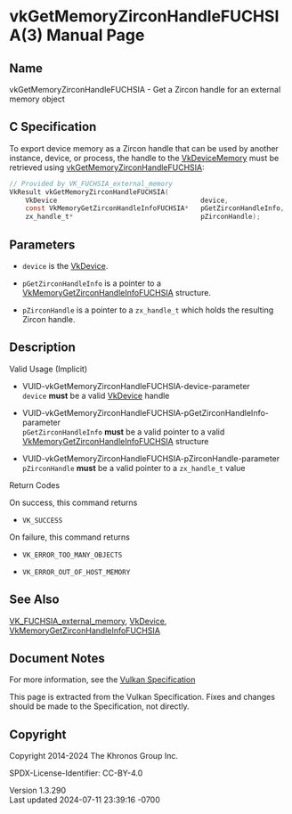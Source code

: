 # vkGetMemoryZirconHandleFUCHSIA(3) Manual Page

## Name

vkGetMemoryZirconHandleFUCHSIA - Get a Zircon handle for an external
memory object



## <a href="#_c_specification" class="anchor"></a>C Specification

To export device memory as a Zircon handle that can be used by another
instance, device, or process, the handle to the
[VkDeviceMemory](https://registry.khronos.org/vulkan/specs/1.3-extensions/man/html/VkDeviceMemory.html) must be retrieved using
[vkGetMemoryZirconHandleFUCHSIA](https://registry.khronos.org/vulkan/specs/1.3-extensions/man/html/vkGetMemoryZirconHandleFUCHSIA.html):

``` c
// Provided by VK_FUCHSIA_external_memory
VkResult vkGetMemoryZirconHandleFUCHSIA(
    VkDevice                                    device,
    const VkMemoryGetZirconHandleInfoFUCHSIA*   pGetZirconHandleInfo,
    zx_handle_t*                                pZirconHandle);
```

## <a href="#_parameters" class="anchor"></a>Parameters

- `device` is the [VkDevice](https://registry.khronos.org/vulkan/specs/1.3-extensions/man/html/VkDevice.html).

- `pGetZirconHandleInfo` is a pointer to a
  [VkMemoryGetZirconHandleInfoFUCHSIA](https://registry.khronos.org/vulkan/specs/1.3-extensions/man/html/VkMemoryGetZirconHandleInfoFUCHSIA.html)
  structure.

- `pZirconHandle` is a pointer to a `zx_handle_t` which holds the
  resulting Zircon handle.

## <a href="#_description" class="anchor"></a>Description

Valid Usage (Implicit)

- <a href="#VUID-vkGetMemoryZirconHandleFUCHSIA-device-parameter"
  id="VUID-vkGetMemoryZirconHandleFUCHSIA-device-parameter"></a>
  VUID-vkGetMemoryZirconHandleFUCHSIA-device-parameter  
  `device` **must** be a valid [VkDevice](https://registry.khronos.org/vulkan/specs/1.3-extensions/man/html/VkDevice.html) handle

- <a
  href="#VUID-vkGetMemoryZirconHandleFUCHSIA-pGetZirconHandleInfo-parameter"
  id="VUID-vkGetMemoryZirconHandleFUCHSIA-pGetZirconHandleInfo-parameter"></a>
  VUID-vkGetMemoryZirconHandleFUCHSIA-pGetZirconHandleInfo-parameter  
  `pGetZirconHandleInfo` **must** be a valid pointer to a valid
  [VkMemoryGetZirconHandleInfoFUCHSIA](https://registry.khronos.org/vulkan/specs/1.3-extensions/man/html/VkMemoryGetZirconHandleInfoFUCHSIA.html)
  structure

- <a href="#VUID-vkGetMemoryZirconHandleFUCHSIA-pZirconHandle-parameter"
  id="VUID-vkGetMemoryZirconHandleFUCHSIA-pZirconHandle-parameter"></a>
  VUID-vkGetMemoryZirconHandleFUCHSIA-pZirconHandle-parameter  
  `pZirconHandle` **must** be a valid pointer to a `zx_handle_t` value

Return Codes

On success, this command returns  
- `VK_SUCCESS`

On failure, this command returns  
- `VK_ERROR_TOO_MANY_OBJECTS`

- `VK_ERROR_OUT_OF_HOST_MEMORY`

## <a href="#_see_also" class="anchor"></a>See Also

[VK_FUCHSIA_external_memory](https://registry.khronos.org/vulkan/specs/1.3-extensions/man/html/VK_FUCHSIA_external_memory.html),
[VkDevice](https://registry.khronos.org/vulkan/specs/1.3-extensions/man/html/VkDevice.html),
[VkMemoryGetZirconHandleInfoFUCHSIA](https://registry.khronos.org/vulkan/specs/1.3-extensions/man/html/VkMemoryGetZirconHandleInfoFUCHSIA.html)

## <a href="#_document_notes" class="anchor"></a>Document Notes

For more information, see the <a
href="https://registry.khronos.org/vulkan/specs/1.3-extensions/html/vkspec.html#vkGetMemoryZirconHandleFUCHSIA"
target="_blank" rel="noopener">Vulkan Specification</a>

This page is extracted from the Vulkan Specification. Fixes and changes
should be made to the Specification, not directly.

## <a href="#_copyright" class="anchor"></a>Copyright

Copyright 2014-2024 The Khronos Group Inc.

SPDX-License-Identifier: CC-BY-4.0

Version 1.3.290  
Last updated 2024-07-11 23:39:16 -0700

